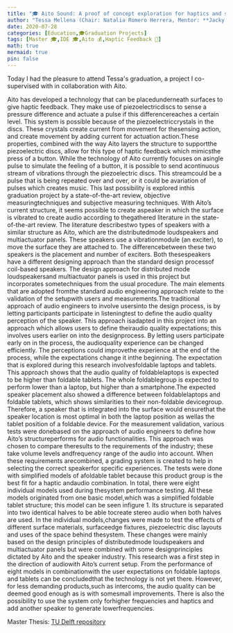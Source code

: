 ```yaml
---
title: "🎓 Aito Sound: A proof of concept exploration for haptics and sound with piezoelectrics"
author: "Tessa Mellena (Chair: Natalia Romero Herrera, Mentor: **Jacky Bourgeois**)"
date: 2020-07-28
categories: [Education,🎓Graduation Projects]
tags: [Master 🎓,IDE 🎓,Aito 💰,Haptic Feedback 📱]
math: true
mermaid: true
pin: false
---
```


Today I had the pleasure to attend Tessa's graduation, a project I co-supervised with  in collaboration with Aito.

Aito has developed a technology that can be placedunderneath surfaces to give haptic feedback. They make use of piezoelectricdiscs to sense a pressure difference and actuate a pulse if this differencereaches a certain level. This system is possible because of the piezoelectriccrystals in the discs. These crystals create current from movement for thesensing action, and create movement by adding current for actuation action.These properties, combined with the way Aito layers the structure to supportthe piezoelectric discs, allow for this type of haptic feedback which mimicsthe press of a button. While the technology of Aito currently focuses on asingle pulse to simulate the feeling of a button, it is possible to send acontinuous stream of vibrations through the piezoelectric discs. This streamcould be a pulse that is being repeated over and over, or it could be avariation of pulses which creates music. This last possibility is explored inthis graduation project by a state-of-the-art review, objective measuringtechniques and subjective measuring techniques. With Aito’s current structure, it seems possible to create aspeaker in which the surface is vibrated to create audio according to thegathered literature in the state-of-the-art review. The literature describestwo types of speakers with a similar structure as Aito, which are the distributedmode loudspeakers and multiactuator panels. These speakers use a vibrationmodule (an exciter), to move the surface they are attached to. The differencebetween these two speakers is the placement and number of exciters. Both thesespeakers have a different designing approach than the standard design processof coil-based speakers. The design approach for distributed mode loudspeakersand multiactuator panels is used in this project but incorporates sometechniques from the usual procedure. The main elements that are adopted fromthe standard audio engineering approach relate to the validation of the setupwith users and measurements.The traditional approach of audio engineers to involve usersinto the design process, is by letting participants participate in listeningtest to define the audio quality perception of the speaker. This approach isadapted in this project into an approach which allows users to define theiraudio quality expectations; this involves users earlier on into the designprocess. By letting users participate early on in the process, the audioquality experience can be changed efficiently. The perceptions could improvethe experience at the end of the process, while the expectations change it inthe beginning. The expectation that is explored during this research involvesfoldable laptops and tablets. This approach shows that the audio quality of foldablelaptops is expected to be higher than foldable tablets. The whole foldablegroup is expected to perform lower than a laptop, but higher than a smartphone.The expected speaker placement also showed a difference between foldablelaptops and foldable tablets, which shows similarities to their non-foldable devicegroup. Therefore, a speaker that is integrated into the surface would ensurethat the speaker location is most optimal in both the laptop position as wellas the tablet position of a foldable device.  For the measurement validation, various tests were donebased on the approach of audio engineers to define how Aito’s structureperforms for audio functionalities. This approach was chosen to compare theresults to the requirements of the industry; these take volume levels andfrequency range of the audio into account. When these requirements arecombined, a grading system is created to help in selecting the correct speakerfor specific experiences. The tests were done with simplified models of afoldable tablet because this product group is the best fit for a haptic andaudio combination. In total, there were eight individual models used during thesystem performance testing. All these models originated from one basic model,which was a simplified foldable tablet structure; this model can be seen infigure 1. Its structure is separated into two identical halves to be able tocreate stereo audio when both halves are used. In the individual models,changes were made to test the effects of different surface materials, surfaceedge fixtures, piezoelectric disc layouts and uses of the space behind thesystem. These changes were mainly based on the design principles of distributedmode loudspeakers and multiactuator panels but were combined with some designprinciples dictated by Aito and the speaker industry. This research was a first step in the direction of audiowith Aito’s current setup. From the performance of eight models in combinationwith the user expectations on foldable laptops and tablets can be concludedthat the technology is not yet there. However, for less demanding products,such as intercoms, the audio quality can be deemed good enough as is with somesmall improvements. There is also the possibility to use the system only forhigher frequencies and haptics and add another speaker to generate lowerfrequencies. 


Master Thesis: [TU Delft repository](https://repository.tudelft.nl/islandora/object/uuid%3Aaa3db298-a1a9-45ae-8116-a2e7e21b5342?collection=education)